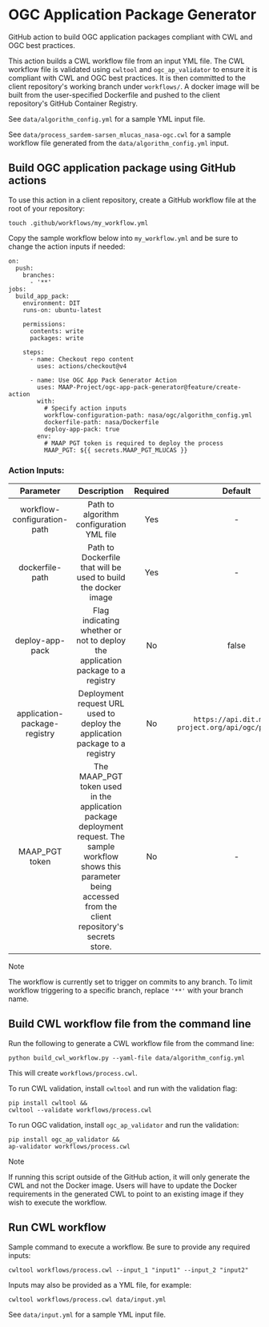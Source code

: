 # OGC Application Package Generator
GitHub action to build OGC application packages compliant with CWL and OGC best practices.

This action builds a CWL workflow file from an input YML file. The CWL workflow file is validated using `cwltool` and `ogc_ap_validator` to ensure it is compliant with CWL and OGC best practices. It is then committed to the client repository's working branch under `workflows/`. A docker image will be built from the user-specified Dockerfile and pushed to the client repository's GitHub Container Registry.

See `data/algorithm_config.yml` for a sample YML input file.

See `data/process_sardem-sarsen_mlucas_nasa-ogc.cwl` for a sample workflow file generated from the `data/algorithm_config.yml` input.

## Build OGC application package using GitHub actions

To use this action in a client repository, create a GitHub workflow file at the root of your repository:

`touch .github/workflows/my_workflow.yml`

Copy the sample workflow below into `my_workflow.yml` and be sure to change the action inputs if needed:

```
on:
  push:
    branches:
      - '**'
jobs:
  build_app_pack:
    environment: DIT
    runs-on: ubuntu-latest

    permissions:
      contents: write
      packages: write

    steps:
      - name: Checkout repo content
        uses: actions/checkout@v4

      - name: Use OGC App Pack Generator Action
        uses: MAAP-Project/ogc-app-pack-generator@feature/create-action
        with:
          # Specify action inputs
          workflow-configuration-path: nasa/ogc/algorithm_config.yml
          dockerfile-path: nasa/Dockerfile
          deploy-app-pack: true
        env:
          # MAAP PGT token is required to deploy the process
          MAAP_PGT: ${{ secrets.MAAP_PGT_MLUCAS }}
```

### Action Inputs:

| Parameter        | Description           | Required | Default | Type  |
|:-------------:|:---------------------:|:-----:|:-----:|:-----:|
| workflow-configuration-path      | Path to algorithm configuration YML file | Yes | - | string ex. `nasa/ogc/algorithm_config.yml` |
| dockerfile-path | Path to Dockerfile that will be used to build the docker image | Yes | - | string ex. `nasa/Dockerfile`
| deploy-app-pack | Flag indicating whether or not to deploy the application package to a registry | No | false | Boolean ex. `true`|
| application-package-registry | Deployment request URL used to deploy the application package to a registry | No | `https://api.dit.maap-project.org/api/ogc/processes`| string ex `https://api.dit.maap-project.org/api/ogc/processes`|
| MAAP_PGT token | The MAAP_PGT token used in the application package deployment request. The sample workflow shows this parameter being accessed from the client repository's secrets store. | No | - | string

> [!NOTE]
> The workflow is currently set to trigger on commits to any branch. To limit workflow triggering to a specific branch, replace `'**'` with your branch name.

## Build CWL workflow file from the command line
Run the following to generate a CWL workflow file from the command line:

`python build_cwl_workflow.py --yaml-file data/algorithm_config.yml`

This will create `workflows/process.cwl`.

To run CWL validation, install `cwltool` and run with the validation flag:
```
pip install cwltool &&
cwltool --validate workflows/process.cwl
```

To run OGC validation, install `ogc_ap_validator` and run the validation:
```
pip install ogc_ap_validator &&
ap-validator workflows/process.cwl
```

> [!NOTE]
> If running this script outside of the GitHub action, it will only generate the CWL and not the Docker image. Users will have to update the Docker requirements in the generated CWL to point to an existing image if they wish to execute the workflow.

## Run CWL workflow
Sample command to execute a workflow. Be sure to provide any required inputs:

`cwltool workflows/process.cwl --input_1 "input1" --input_2 "input2"`

Inputs may also be provided as a YML file, for example:

`cwltool workflows/process.cwl data/input.yml`

See `data/input.yml` for a sample YML input file.

